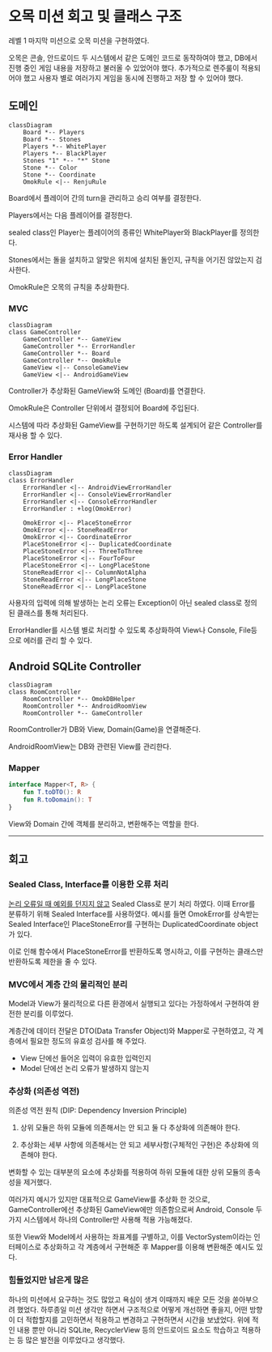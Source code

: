# 오목 미션 회고 및 클래스 구조

레벨 1 마지막 미션으로 오목 미션을 구현하였다.

오목은 콘솔, 안드로이드 두 시스템에서 같은 도메인 코드로 동작하여야 했고, DB에서 진행 중인 게임 내용을 저장하고 불러올 수 있었어야 했다. 추가적으로 렌주룰이 적용되어야 했고 사용자 별로 여러가지 게임을 동시에 진행하고 저장 할 수 있어야 했다.

## 도메인

```mermaid
classDiagram
	Board *-- Players
	Board *-- Stones
	Players *-- WhitePlayer
	Players *-- BlackPlayer
	Stones "1" *-- "*" Stone
	Stone *-- Color
	Stone *-- Coordinate
	OmokRule <|-- RenjuRule

```

Board에서 플레이어 간의 turn을 관리하고 승리 여부를 결정한다.

Players에서는 다음 플레이어를 결정한다.

sealed class인 Player는 플레이어의 종류인 WhitePlayer와 BlackPlayer를 정의한다.

Stones에서는 돌을 설치하고 알맞은 위치에 설치된 돌인지, 규칙을 어기진 않았는지 검사한다.

OmokRule은 오목의 규칙을 추상화한다. 

### MVC

```mermaid
classDiagram
class GameController
	GameController *-- GameView
	GameController *-- ErrorHandler
	GameController *-- Board
	GameController *-- OmokRule
	GameView <|-- ConsoleGameView
	GameView <|-- AndroidGameView
```

Controller가 추상화된 GameView와 도메인 (Board)를 연결한다.

OmokRule은 Controller 단위에서 결정되어 Board에 주입된다.

시스템에 따라 추상화된 GameView를 구현하기만 하도록 설계되어 같은 Controller를 재사용 할 수 있다.

### Error Handler

```mermaid
classDiagram
class ErrorHandler
	ErrorHandler <|-- AndroidViewErrorHandler
	ErrorHandler <|-- ConsoleViewErrorHandler
	ErrorHandler <|-- ConsoleErrorHandler
	ErrorHandler : +log(OmokError)

	OmokError <|-- PlaceStoneError
	OmokError <|-- StoneReadError
	OmokError <|-- CoordinateError
	PlaceStoneError <|-- DuplicatedCoordinate
	PlaceStoneError <|-- ThreeToThree
	PlaceStoneError <|-- FourToFour
	PlaceStoneError <|-- LongPlaceStone
	StoneReadError <|-- ColumnNotAlpha
	StoneReadError <|-- LongPlaceStone
	StoneReadError <|-- LongPlaceStone
```

사용자의 입력에 의해 발생하는 논리 오류는 Exception이 아닌 sealed class로 정의된 클래스를 통해 처리된다.

ErrorHandler를 시스템 별로 처리할 수 있도록 추상화하여 View나 Console, File등으로 에러를 관리 할 수 있다.

## Android SQLite Controller

```mermaid
classDiagram
class RoomController
	RoomController *-- OmokDBHelper
	RoomController *-- AndroidRoomView
	RoomController *-- GameController
```

RoomController가 DB와 View, Domain(Game)을 연결해준다.

AndroidRoomView는 DB와 관련된 View를 관리한다.

### Mapper

```kotlin
interface Mapper<T, R> {
    fun T.toDTO(): R
    fun R.toDomain(): T
}
```

View와 Domain 간에 객체를 분리하고, 변환해주는 역할을 한다.

---

## 회고

### Sealed Class, Interface를 이용한 오류 처리

[논리 오류일 때 예외를 던지지 않고](https://medium.com/@galcyurio/kotlin%EC%97%90%EC%84%9C%EC%9D%98-%EC%98%88%EC%99%B8-%EC%B2%98%EB%A6%AC-%EB%B0%A9%EB%B2%95-48a5cd94a4e6) Sealed Class로 분기 처리 하였다. 이때 Error를 분류하기 위해 Sealed Interface를 사용하였다. 예시를 들면 OmokError를 상속받는 Sealed Interface인 PlaceStoneError를 구현하는 DuplicatedCoordinate object가 있다.

이로 인해 함수에서 PlaceStoneError를 반환하도록 명시하고, 이를 구현하는 클래스만 반환하도록 제한을 줄 수 있다.

### MVC에서 계층 간의 물리적인 분리

Model과 View가 물리적으로 다른 환경에서 실행되고 있다는 가정하에서 구현하여 완전한 분리를 이루었다.

계층간에 데이터 전달은 DTO(Data Transfer Object)와 Mapper로 구현하였고, 각 계층에서 필요한 정도의 유효성 검사를 해 주었다.

- View 단에선 들어온 입력이 유효한 입력인지
- Model 단에선 논리 오류가 발생하지 않는지

### 추상화 (의존성 역전)

의존성 역전 원칙 (DIP: Dependency Inversion Principle)

1. 상위 모듈은 하위 모듈에 의존해서는 안 되고 둘 다 추상화에 의존해야 한다.

2. 추상화는 세부 사항에 의존해서는 안 되고 세부사항(구체적인 구현)은 추상화에 의존해야 한다.

변화할 수 있는 대부분의 요소에 추상화를 적용하여 하위 모듈에 대한 상위 모듈의 종속성을 제거했다.

여러가지 예시가 있지만 대표적으로 GameView를 추상화 한 것으로, GameController에선 추상화된 GameView에만 의존함으로써 Android, Console 두가지 시스템에서 하나의 Controller만 사용해 적용 가능해졌다.

또한 View와 Model에서 사용하는 좌표계를 구별하고, 이를 VectorSystem이라는 인터페이스로 추상화하고 각 계층에서 구현해준 후 Mapper를 이용해 변환해준 예시도 있다.

### 힘들었지만 남은게 많은

하나의 미션에서 요구하는 것도 많았고 욕심이 생겨 이때까지 배운 모든 것을 쏟아부으려 했었다. 하루종일 미션 생각만 하면서 구조적으로 어떻게 개선하면 좋을지, 어떤 방향이 더 적합할지를 고민하면서 적용하고 변경하고 구현하면서 시간을 보냈었다. 위에 적인 내용 뿐만 아니라 SQLite, RecyclerView 등의 안드로이드 요소도 학습하고 적용하는 등 많은 발전을 이루었다고 생각했다.